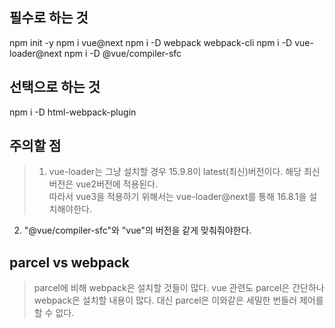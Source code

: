 ## 필수로 하는 것
npm init -y
npm i vue@next
npm i -D webpack webpack-cli
npm i -D vue-loader@next
npm i -D @vue/compiler-sfc

## 선택으로 하는 것 
npm i -D html-webpack-plugin

## 주의할 점
>1. vue-loader는 그냥 설치할 경우 15.9.8이 latest(최신)버전이다. 
해당 최신버전은 vue2버전에 적용된다.  
따라서 vue3을 적용하기 위해서는 vue-loader@next를 통해 16.8.1을 설치해야한다. 
2. "@vue/compiler-sfc"와 "vue"의 버전을 같게 맞춰줘야한다. 


## parcel vs webpack
>parcel에 비해 webpack은 설치할 것들이 많다. 
>vue 관련도 parcel은 간단하나 webpack은 설치할 내용이 많다. 
>대신 parcel은 이와같은 세밀한 번들러 제어를 할 수 없다.  
